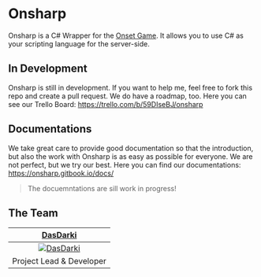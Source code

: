 # Onsharp
Onsharp is a C# Wrapper for the [Onset Game](https://playonset.com/). It allows you to use C# as your scripting language for the server-side.

## In Development
Onsharp is still in development. If you want to help me, feel free to fork this repo and create a pull request.
We do have a roadmap, too. Here you can see our Trello Board: https://trello.com/b/59DIseBJ/onsharp

## Documentations
We take great care to provide good documentation so that the introduction, but also the work with Onsharp is as easy as possible for everyone. We are not perfect, but we try our best. Here you can find our documentations: https://onsharp.gitbook.io/docs/

> The docuemntations are sill work in progress!

## The Team
| <a href="https://github.com/DasDarki" target="_blank">**DasDarki**</a> |
| :---: |
| [![DasDarki](https://avatars1.githubusercontent.com/u/20742539?v=3&s=150)](https://github.com/DasDarki)|
| Project Lead & Developer |
